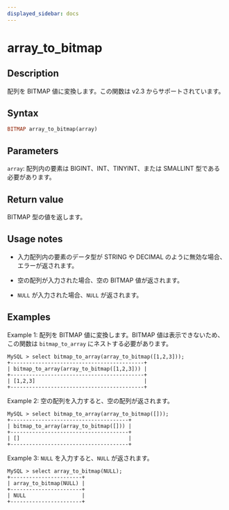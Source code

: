 ```yaml
---
displayed_sidebar: docs
---
```


# array_to_bitmap

## Description

配列を BITMAP 値に変換します。この関数は v2.3 からサポートされています。

## Syntax

```Haskell
BITMAP array_to_bitmap(array)
```

## Parameters

`array`: 配列内の要素は BIGINT、INT、TINYINT、または SMALLINT 型である必要があります。

## Return value

BITMAP 型の値を返します。

## Usage notes

- 入力配列内の要素のデータ型が STRING や DECIMAL のように無効な場合、エラーが返されます。

- 空の配列が入力された場合、空の BITMAP 値が返されます。

- `NULL` が入力された場合、`NULL` が返されます。

## Examples

Example 1: 配列を BITMAP 値に変換します。BITMAP 値は表示できないため、この関数は `bitmap_to_array` にネストする必要があります。

```Plain
MySQL > select bitmap_to_array(array_to_bitmap([1,2,3]));
+-------------------------------------------+
| bitmap_to_array(array_to_bitmap([1,2,3])) |
+-------------------------------------------+
| [1,2,3]                                   |
+-------------------------------------------+
```

Example 2: 空の配列を入力すると、空の配列が返されます。

```Plain
MySQL > select bitmap_to_array(array_to_bitmap([]));
+--------------------------------------+
| bitmap_to_array(array_to_bitmap([])) |
+--------------------------------------+
| []                                   |
+--------------------------------------+
```

Example 3: `NULL` を入力すると、`NULL` が返されます。

```Plain
MySQL > select array_to_bitmap(NULL);
+-----------------------+
| array_to_bitmap(NULL) |
+-----------------------+
| NULL                  |
+-----------------------+
```
